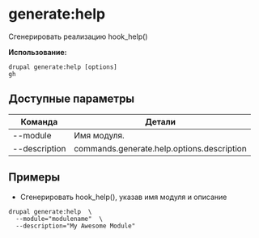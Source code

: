 # generate:help
Сгенерировать реализацию hook_help()

**Использование:**
```
drupal generate:help [options]
gh
```

## Доступные параметры
Команда | Детали
-------|-------------
--module | Имя модуля.
--description | commands.generate.help.options.description

## Примеры
* Сгенерировать hook_help(), указав имя модуля и описание
```
drupal generate:help  \
  --module="modulename"  \
  --description="My Awesome Module"
```
